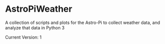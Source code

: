 # AstroPiWeather
A collection of scripts and plots for the Astro-Pi to collect weather data, and analyze that data in Python 3

Current Version: 1
